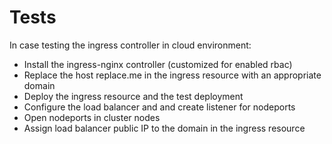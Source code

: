# Tests

In case testing the ingress controller in cloud environment:
- Install the ingress-nginx controller (customized for enabled rbac)
- Replace the host replace.me in the ingress resource with an appropriate domain
- Deploy the ingress resource and the test deployment
- Configure the load balancer and and create listener for nodeports
- Open nodeports in cluster nodes
- Assign load balancer public IP to the domain in the ingress resource


